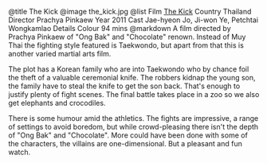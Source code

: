 @title		The Kick
@image		the_kick.jpg
@list
Film		[The Kick](https://www.imdb.com/title/tt2020110/)
Country		Thailand
Director		Prachya Pinkaew
Year		2011
Cast		Jae-hyeon Jo, Ji-won Ye, Petchtai Wongkamlao
Details		Colour 94 mins
@markdown
A film directed by Prachya Pinkaew of "Ong Bak" and "Chocolate" renown.  Instead of Muy Thai the fighting style featured is Taekwondo, but apart from that this is another varied martial arts film.

The plot has a Korean family who are into Taekwondo who by chance foil the theft of a valuable ceremonial knife.  The robbers kidnap the young son, the family have to steal the knife to get the son back.  That's enough to justify plenty of fight scenes.  The final battle takes place in a zoo so we also get elephants and crocodiles.

There is some humour amid the athletics.  The fights are impressive, a range of settings to avoid boredom, but while crowd-pleasing there isn't the depth of "Ong Bak" and "Chocolate".  More could have been done with some of the characters, the villains are one-dimensional.  But a pleasant and fun watch.
